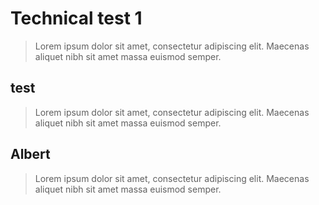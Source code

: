 # Technical test 1

> Lorem ipsum dolor sit amet, consectetur adipiscing elit. Maecenas aliquet nibh sit amet massa euismod semper.

## test

> Lorem ipsum dolor sit amet, consectetur adipiscing elit. Maecenas aliquet nibh sit amet massa euismod semper.

## Albert 

> Lorem ipsum dolor sit amet, consectetur adipiscing elit. Maecenas aliquet nibh sit amet massa euismod semper.
